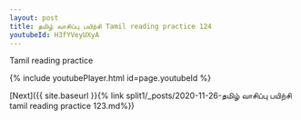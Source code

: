 ```yaml
---
layout: post
title: தமிழ் வாசிப்பு பயிற்சி Tamil reading practice 124
youtubeId: H3fYVeyUXyA
---
```

 
 
Tamil reading practice
 
 
 
 
 


{% include youtubePlayer.html id=page.youtubeId %}
 
[Next]({{ site.baseurl }}{% link  split1/_posts/2020-11-26-தமிழ் வாசிப்பு பயிற்சி tamil reading practice 123.md%})
 
